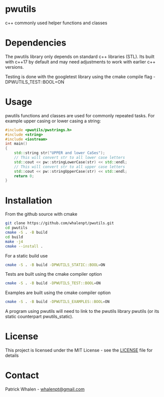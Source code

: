 # pwutils #

c++ commonly used helper functions and classes

# Dependencies #

The pwutils library only depends on standard c++ libraries (STL). 
Its built with c++17 by default and may need adjustments
to work with earlier c++ versions.

Testing is done with the googletest library using the
cmake compile flag -DPWUTILS_TEST::BOOL=ON

# Usage #

pwutils functions and classes are used for commonly
repeated tasks. For example upper casing or
lower casing a string:

```cpp
#include <pwutils/pwstrings.h>
#include <string>
#include <iostream>
int main()
{
    std::string str("UPPER and lower CaSes");
    // This will convert str to all lower case letters
	std::cout << pw::stringLowerCase(str) << std::endl;
    // This will convert str to all upper case letters
	std::cout << pw::stringUpperCase(str) << std::endl;
	return 0;
}
```

# Installation #
From the github source with cmake
```bash
git clone https://github.com/whalenpt/pwutils.git
cd pwutils
cmake -S . -B build
cd build
make -j4
cmake --install .
```
For a static build use
```bash
cmake -S . -B build -DPWUTILS_STATIC::BOOL=ON
```
Tests are built using the cmake compiler option
```bash
cmake -S . -B build -DPWUTILS_TEST::BOOL=ON
```
Examples are built using the cmake compiler option
```bash
cmake -S . -B build -DPWUTILS_EXAMPLES::BOOL=ON
```
A program using pwutils will need to link to the pwutils library pwutils
(or its static counterpart pwutils_static). 

# License #
This project is licensed under the MIT License - see the [LICENSE](./LICENSE.txt) file for details

# Contact # 
Patrick Whalen - whalenpt@gmail.com

